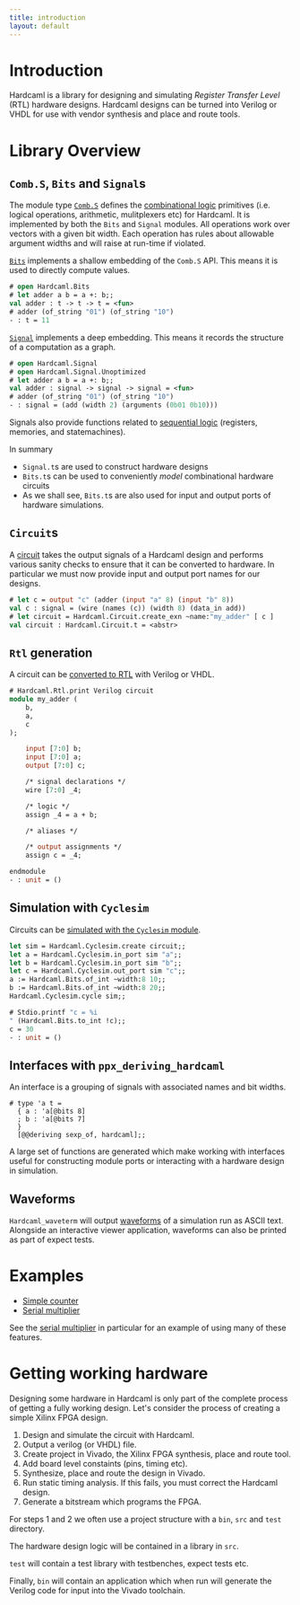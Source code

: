 ```yaml
---
title: introduction
layout: default
---
```

# Introduction

<!--
```ocaml
# Hardcaml.Caller_id.set_mode Disabled
- : unit = ()
```
-->

Hardcaml is a library for designing and simulating *Register Transfer Level*
(RTL) hardware designs. Hardcaml designs can be turned into Verilog or VHDL for
use with vendor synthesis and place and route tools.

# Library Overview

## `Comb.S`, `Bits` and `Signal`s

The module type
[`Comb.S`](https://ocaml.janestreet.com/ocaml-core/latest/doc/hardcaml/Hardcaml/Comb/module-type-S/index.html)
defines the [combinational logic](combinational_logic.md) primitives
(i.e. logical operations, arithmetic, mulitplexers etc) for Hardcaml.
It is implemented by both the `Bits` and `Signal` modules. All
operations work over vectors with a given bit width. Each operation
has rules about allowable argument widths and will raise at run-time
if violated.

[`Bits`](https://ocaml.janestreet.com/ocaml-core/latest/doc/hardcaml/Hardcaml/Bits/index.html)
implements a shallow embedding of the `Comb.S` API. This means
it is used to directly compute values.

<!--
It seems we do not set the [am_testing] variable when running this code.

```ocaml
Hardcaml.Caller_id.set_mode Disabled
```
-->

```ocaml
# open Hardcaml.Bits
# let adder a b = a +: b;;
val adder : t -> t -> t = <fun>
# adder (of_string "01") (of_string "10")
- : t = 11
```

[`Signal`](https://ocaml.janestreet.com/ocaml-core/latest/doc/hardcaml/Hardcaml/Signal/index.html)
implements a deep embedding. This means it records the structure of a
computation as a graph.

```ocaml
# open Hardcaml.Signal
# open Hardcaml.Signal.Unoptimized
# let adder a b = a +: b;;
val adder : signal -> signal -> signal = <fun>
# adder (of_string "01") (of_string "10")
- : signal = (add (width 2) (arguments (0b01 0b10)))
```

Signals also provide functions related to [sequential logic](sequential_logic.md) (registers,
memories, and statemachines).

In summary

- `Signal.t`s are used to construct hardware designs
- `Bits.t`s can be used to conveniently *model* combinational hardware circuits
- As we shall see, `Bits.t`s are also used for input and output ports of
  hardware simulations.

## `Circuit`s

A [circuit](circuits.md) takes the output signals of a Hardcaml
design and performs various sanity checks to ensure that it can be
converted to hardware. In particular we must now provide input and
output port names for our designs.

```ocaml
# let c = output "c" (adder (input "a" 8) (input "b" 8))
val c : signal = (wire (names (c)) (width 8) (data_in add))
# let circuit = Hardcaml.Circuit.create_exn ~name:"my_adder" [ c ]
val circuit : Hardcaml.Circuit.t = <abstr>
```

## `Rtl` generation

A circuit can be [converted to RTL](rtl_generation.md) with Verilog or VHDL.

```ocaml
# Hardcaml.Rtl.print Verilog circuit
module my_adder (
    b,
    a,
    c
);

    input [7:0] b;
    input [7:0] a;
    output [7:0] c;

    /* signal declarations */
    wire [7:0] _4;

    /* logic */
    assign _4 = a + b;

    /* aliases */

    /* output assignments */
    assign c = _4;

endmodule
- : unit = ()
```

## Simulation with `Cyclesim`

Circuits can be [simulated with the `Cyclesim` module](simulation.md).

```ocaml
let sim = Hardcaml.Cyclesim.create circuit;;
let a = Hardcaml.Cyclesim.in_port sim "a";;
let b = Hardcaml.Cyclesim.in_port sim "b";;
let c = Hardcaml.Cyclesim.out_port sim "c";;
a := Hardcaml.Bits.of_int ~width:8 10;;
b := Hardcaml.Bits.of_int ~width:8 20;;
Hardcaml.Cyclesim.cycle sim;;
```

```ocaml
# Stdio.printf "c = %i
" (Hardcaml.Bits.to_int !c);;
c = 30
- : unit = ()
```

## Interfaces with `ppx_deriving_hardcaml`

An interface is a grouping of signals with associated names and bit widths.

```
# type 'a t =
  { a : 'a[@bits 8]
  ; b : 'a[@bits 7]
  }
  [@@deriving sexp_of, hardcaml];;
```

A large set of functions are generated which make working with
interfaces useful for constructing module ports or interacting with a
hardware design in simulation.

## Waveforms

`Hardcaml_waveterm` will output [waveforms](waveforms.md) of a simulation run as ASCII text.
Alongside an interactive viewer application, waveforms can also be printed as
part of expect tests.

# Examples

* [Simple counter](counter_example.md)
* [Serial multiplier](serial_multiplier_example.md)

See the [serial multiplier](serial_multiplier_example.md) in
particular for an example of using many of these features.

# Getting working hardware

Designing some hardware in Hardcaml is only part of the complete process of
getting a fully working design. Let's consider the process of creating a simple
Xilinx FPGA design.

1. Design and simulate the circuit with Hardcaml.
2. Output a verilog (or VHDL) file.
3. Create project in Vivado, the Xilinx FPGA synthesis, place and route tool.
4. Add board level constaints (pins, timing etc).
5. Synthesize, place and route the design in Vivado.
6. Run static timing analysis.  If this fails, you must correct the Hardcaml design.
7. Generate a bitstream which programs the FPGA.

For steps 1 and 2 we often use a project structure with a `bin`, `src`
and `test` directory.

The hardware design logic will be contained in a library in `src`.

`test` will contain a test library with testbenches, expect tests etc.

Finally, `bin` will contain an application which when run will
generate the Verilog code for input into the Vivado toolchain.
